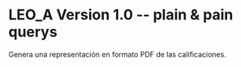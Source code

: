 # LEO_A Version 1.0 -- plain & pain querys
Genera una representación en formato PDF de las calificaciones.


